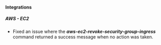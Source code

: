 
#### Integrations
##### AWS - EC2
- Fixed an issue where the ***aws-ec2-revoke-security-group-ingress*** command returned a success message when no action was taken.
